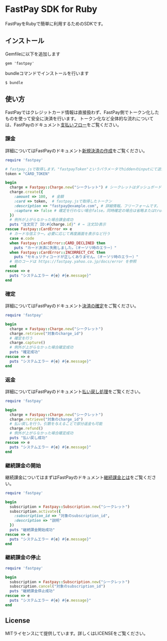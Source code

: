 # FastPay SDK for Ruby

FastPayをRubyで簡単に利用するためのSDKです。

## インストール

Gemfileに以下を追加します

    gem 'fastpay'

bundleコマンドでインストールを行います

    $ bundle

## 使い方

FastPayではクレジットカード情報は直接扱わず、FastPay側でトークン化したものを使って安全に決済を行います。
トークン化など全体的な流れについては、FastPayのドキュメント[支払いフロー](https://fastpay.yahoo.co.jp/docs/flow)をご覧ください。


### 課金

詳細についてはFastPayのドキュメント[新規決済の作成](https://fastpay.yahoo.co.jp/docs/pay/new)をご覧ください。

```ruby
require 'fastpay'

# fastpay.jsで取得します。"fastpayToken"というパラメータでhiddenのinputにて送信されます。
token = "CARD_TOKEN"

begin
  charge = Fastpay::Charge.new("シークレット") # シークレットはダッシュボードより確認いただけます
  charge.create({
    :amount => 100,  # 金額
    :card => token,  # fastpay.jsで取得したトークン
    :description => "fastpay@example.com", # 詳細情報。フリーフォームです。
    :capture => false # 確定を行わない場合false。同時確定の場合は省略またはtrueを指定する
  })
  # 例外が上がらなかった場合課金成功
  puts "注文完了 ID:#{charge.id}" # → 注文ID表示
rescue Fastpay::CardError => e
  # カード与信エラー。必要に応じて再度画面を表示など行う
  case e.code
  when Fastpay::CardError::CARD_DECLINED then
    puts "カード決済に失敗しました。（オーソリ時のエラー）"
  when Fastpay::CardError::INCORRECT_CVC then
    puts "セキュリティコードが正しくありません。（オーソリ時のエラー）"
  # 他のコードは https://fastpay.yahoo.co.jp/docs/error を参照
  end
rescue => e
  puts "システムエラー #{e} #{e.message}"
end
```

### 確定
詳細についてはFastPayのドキュメント[決済の確定](https://fastpay.yahoo.co.jp/docs/pay/fixed)をご覧ください。

```ruby
require 'fastpay'

begin
  charge = Fastpay::Charge.new("シークレット")
  charge.retrieve("対象のcharge_id")  
  # 確定を行う
  charge.capture()
  # 例外が上がらなかった場合確定成功
  puts "確定成功"
rescue => e
  puts "システムエラー #{e} #{e.message}"
end
```

### 返金
詳細についてはFastPayのドキュメント[払い戻し処理](https://fastpay.yahoo.co.jp/docs/pay/rtnpay)をご覧ください。


```ruby
require 'fastpay'

begin
  charge = Fastpay::Charge.new("シークレット")
  charge.retrieve("対象のcharge_id")  
  # 払い戻しを行う。引数を与えることで部分返金も可能
  charge.refund()
  # 例外が上がらなかった場合確定成功
  puts "払い戻し成功"
rescue => e
  puts "システムエラー #{e} #{e.message}"
end
```

### 継続課金の開始

継続課金についてはまずはFastPayのドキュメント[継続課金とは](https://fastpay.yahoo.co.jp/docs/guide_subscription)をご覧ください。


```ruby
require 'fastpay'

begin
  subscription = Fastpay::Subscription.new("シークレット")
  subscription.activate({
    :subscription_id => "対象のsubscription_id",
    :description => "説明"
  })
  puts "継続課金開始成功"
rescue => e
  puts "システムエラー #{e} #{e.message}"
end
```

### 継続課金の停止

```ruby
require 'fastpay'

begin
  subscription = Fastpay::Subscription.new("シークレット")
  subscription.cancel("対象のsubscription_id")
  puts "継続課金停止成功"
rescue => e
  puts "システムエラー #{e} #{e.message}"
end
```

## License

MITライセンスにて提供しています。詳しくはLICENSEをご覧ください。
